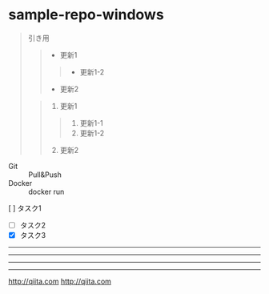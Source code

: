 # sample-repo-windows
> 引き用
>>* 更新1
>>>  * 更新1-2
>>* 更新2
>
>>1. 更新1
>>>    1. 更新1-1 
>>>    2. 更新1-2  
>>2. 更新2

<dl>
  <dt>Git</dt>
  <dd>Pull&Push</dd>
  <dt>Docker</dt>
  <dd>docker run</dd>
</dl>

 [ ] タスク1
- [ ] タスク2
- [x] タスク3

***
* * *
---
- - -

<http://qiita.com>
http://qiita.com

 